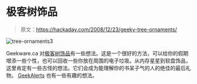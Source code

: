 # 极客树饰品

> 原文：<https://hackaday.com/2008/12/23/geeky-tree-ornaments/>

![tree-ornaments3](img/5a069fffb244aa660eb093df6d7138e6.png "tree-ornaments3")

Geekware.ca 对[极客树饰品](http://www.geekware.ca/blog/?cat=30)有一些想法。这是一个很好的方法，可以给你的假期增添一些个性，也可以回收一些你放在周围的电子垃圾。从内存星星到软盘饰品，这里肯定有一些古怪的想法。它们会成为能理解你的书呆子气的人的绝佳的最后礼物。 [GeekAlerts](http://www.geekalerts.com/cd-and-circuit-board-christmas-tree-decoration/) 也有一些有趣的想法。